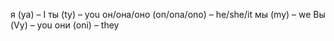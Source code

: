 я (ya) – I
ты (ty) – you
он/она/оно (on/ona/ono) – he/she/it
мы (my) – we
Вы (Vy) – you
они (oni) – they